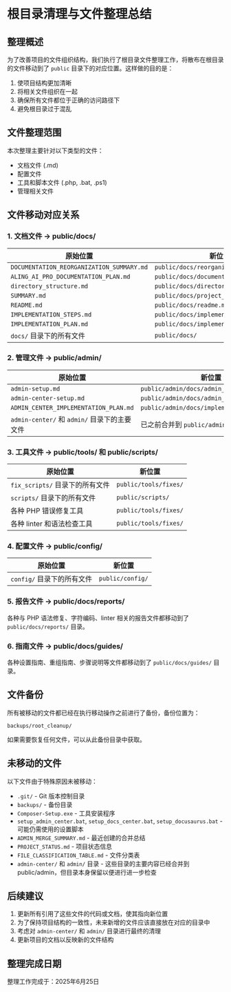 # 根目录清理与文件整理总结

## 整理概述

为了改善项目的文件组织结构，我们执行了根目录文件整理工作，将散布在根目录的文件移动到了 `public` 目录下的对应位置。这样做的目的是：

1. 使项目结构更加清晰
2. 将相关文件组织在一起
3. 确保所有文件都位于正确的访问路径下
4. 避免根目录过于混乱

## 文件整理范围

本次整理主要针对以下类型的文件：

- 文档文件 (.md)
- 配置文件
- 工具和脚本文件 (.php, .bat, .ps1)
- 管理相关文件

## 文件移动对应关系

### 1. 文档文件 -> public/docs/

| 原始位置 | 新位置 |
|---------|-------|
| `DOCUMENTATION_REORGANIZATION_SUMMARY.md` | `public/docs/reorganization_summary.md` |
| `ALING_AI_PRO_DOCUMENTATION_PLAN.md` | `public/docs/documentation_plan.md` |
| `directory_structure.md` | `public/docs/directory_structure.md` |
| `SUMMARY.md` | `public/docs/project_summary.md` |
| `README.md` | `public/docs/readme.md` |
| `IMPLEMENTATION_STEPS.md` | `public/docs/implementation_steps.md` |
| `IMPLEMENTATION_PLAN.md` | `public/docs/implementation_plan.md` |
| `docs/` 目录下的所有文件 | `public/docs/` |

### 2. 管理文件 -> public/admin/

| 原始位置 | 新位置 |
|---------|-------|
| `admin-setup.md` | `public/admin/docs/admin_setup.md` |
| `admin-center-setup.md` | `public/admin/docs/admin_center_setup.md` |
| `ADMIN_CENTER_IMPLEMENTATION_PLAN.md` | `public/admin/docs/implementation_plan.md` |
| `admin-center/` 和 `admin/` 目录下的主要文件 | 已之前合并到 `public/admin/` |

### 3. 工具文件 -> public/tools/ 和 public/scripts/

| 原始位置 | 新位置 |
|---------|-------|
| `fix_scripts/` 目录下的所有文件 | `public/tools/fixes/` |
| `scripts/` 目录下的所有文件 | `public/scripts/` |
| 各种 PHP 错误修复工具 | `public/tools/fixes/` |
| 各种 linter 和语法检查工具 | `public/tools/fixes/` |

### 4. 配置文件 -> public/config/

| 原始位置 | 新位置 |
|---------|-------|
| `config/` 目录下的所有文件 | `public/config/` |

### 5. 报告文件 -> public/docs/reports/

各种与 PHP 语法修复、字符编码、linter 相关的报告文件都移动到了 `public/docs/reports/` 目录。

### 6. 指南文件 -> public/docs/guides/

各种设置指南、重组指南、步骤说明等文件都移动到了 `public/docs/guides/` 目录。

## 文件备份

所有被移动的文件都已经在执行移动操作之前进行了备份，备份位置为：

```
backups/root_cleanup/
```

如果需要恢复任何文件，可以从此备份目录中获取。

## 未移动的文件

以下文件由于特殊原因未被移动：

- `.git/` - Git 版本控制目录
- `backups/` - 备份目录
- `Composer-Setup.exe` - 工具安装程序
- `setup_admin_center.bat`, `setup_docs_center.bat`, `setup_docusaurus.bat` - 可能仍需使用的设置脚本
- `ADMIN_MERGE_SUMMARY.md` - 最近创建的合并总结
- `PROJECT_STATUS.md` - 项目状态信息
- `FILE_CLASSIFICATION_TABLE.md` - 文件分类表
- `admin-center/` 和 `admin/` 目录 - 这些目录的主要内容已经合并到 public/admin，但目录本身保留以便进行进一步检查

## 后续建议

1. 更新所有引用了这些文件的代码或文档，使其指向新位置
2. 为了保持项目结构的一致性，未来新增的文件应该直接放在对应的目录中
3. 考虑对 `admin-center/` 和 `admin/` 目录进行最终的清理
4. 更新项目的文档以反映新的文件结构

## 整理完成日期

整理工作完成于：2025年6月25日 